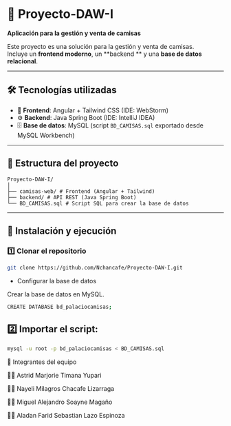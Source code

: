 # 👔 Proyecto-DAW-I  
**Aplicación para la gestión y venta de camisas**

Este proyecto es una solución para la gestión y venta de camisas.  
Incluye un **frontend moderno**, un **backend ** y una **base de datos relacional**.

---

## 🛠️ Tecnologías utilizadas
- 🎨 **Frontend**: Angular + Tailwind CSS (IDE: WebStorm)  
- ⚙️ **Backend**: Java Spring Boot (IDE: IntelliJ IDEA)  
- 🗄️ **Base de datos**: MySQL (script `BD_CAMISAS.sql` exportado desde MySQL Workbench)  

---

## 📂 Estructura del proyecto

```
Proyecto-DAW-I/
│
├── camisas-web/ # Frontend (Angular + Tailwind)
├── backend/ # API REST (Java Spring Boot)
└── BD_CAMISAS.sql # Script SQL para crear la base de datos
```

---

## 🚀 Instalación y ejecución

### 1️⃣ Clonar el repositorio
```bash
git clone https://github.com/Nchancafe/Proyecto-DAW-I.git
```

- Configurar la base de datos

Crear la base de datos en MySQL.
```bash
CREATE DATABASE bd_palaciocamisas;
```
## 2️⃣ Importar el script:
```bash
mysql -u root -p bd_palaciocamisas < BD_CAMISAS.sql
```
👥 Integrantes del equipo

👩‍💻 Astrid Marjorie Timana Yupari

👩‍💻 Nayeli Milagros Chacafe Lizarraga

👨‍💻 Miguel Alejandro Soayne Magaño

👨‍💻 Aladan Farid Sebastian Lazo Espinoza
